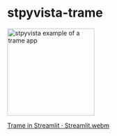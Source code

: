 # stpyvista-trame
<a href="https://stpyvista-trame.streamlit.app/"><img alt="stpyvista example of a trame app" src="https://img.shields.io/static/v1?label=%20&message=Open%20in%20Community%20Cloud&color=pink&logo=streamlit" width=200></a> 

[Trame in Streamlit · Streamlit.webm](https://github.com/edsaac/stpyvista-trame/assets/34405119/67dd0157-c8c3-4ebd-8b53-0bf12e7f9553)

